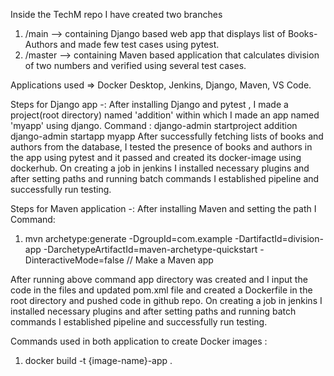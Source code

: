 Inside the TechM repo I have created two branches
1. /main --> containing Django based web app that displays list of Books-Authors and made few test cases using pytest.
2. /master --> containing Maven based application that calculates division of two numbers and verified using several test cases.

Applications used => Docker Desktop, Jenkins, Django, Maven, VS Code.

Steps for Django app -:
After installing Django and pytest , I made a project(root directory) named 'addition' within which I made an app named 'myapp' using django.
Command : django-admin startproject addition
          django-admin startapp myapp
After successfully fetching lists of books and authors from the database, I tested the presence of books and authors in the app using pytest and it passed and created its docker-image using dockerhub.
On creating a job in jenkins I installed necessary plugins and after setting paths and running batch commands I established pipeline and successfully run testing.

Steps for Maven application -:
After installing Maven and setting the path I 
Command:
1. mvn archetype:generate -DgroupId=com.example -DartifactId=division-app -DarchetypeArtifactId=maven-archetype-quickstart -DinteractiveMode=false // Make a Maven app

After running above command app directory was created and I input the code in the files and updated pom.xml file and created a Dockerfile in the root directory and pushed code in github repo.
On creating a job in jenkins I installed necessary plugins and after setting paths and running batch commands I established pipeline and successfully run testing.

Commands used in both application to create Docker images : 
1. docker build -t {image-name}-app .
